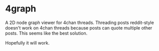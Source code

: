 # 4graph
A 2D node graph viewer for 4chan threads.
Threading posts reddit-style doesn't work on 4chan threads because posts can quote multiple other posts.
This seems like the best solution.

Hopefully it will work.
